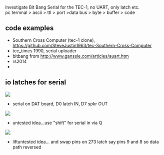  
Investigate Bit Bang Serial for the TEC-1, no UART, only latch etc.  
pc termnal > ascii > ttl > port >data bus > byte > buffer > code 


## code examples 
* Southern Cross Computer (tec-1 clone), https://github.com/SteveJustin1963/tec-Southern-Cross-Computer
* tec_times 1990, serial uploader
* bitbang from http://www.ganssle.com/articles/auart.htm
* rs2014
* 

## io latches for serial


![](https://github.com/SteveJustin1963/tec-BIT-BANG/blob/master/pics/dat-ser-in2.png)
* serial on DAT board, D0 latch IN, D7 spkr OUT 

![](https://github.com/SteveJustin1963/tec-BIT-BANG/blob/master/pics/another-hack1.png)
* untested idea...use "shift" for serial in via Q  

![](https://github.com/SteveJustin1963/tec-BIT-BANG/blob/master/pics/swap.png)
* liftuntested idea... and swap pins on 273 latch say pins 9 and 8 so data path reversed 




 




